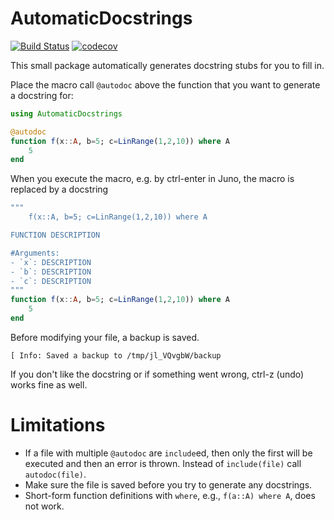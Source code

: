 # AutomaticDocstrings
[![Build Status](https://travis-ci.org/baggepinnen/AutomaticDocstrings.jl.svg?branch=master)](https://travis-ci.org/baggepinnen/AutomaticDocstrings.jl)
[![codecov](https://codecov.io/gh/baggepinnen/AutomaticDocstrings.jl/branch/master/graph/badge.svg)](https://codecov.io/gh/baggepinnen/AutomaticDocstrings.jl)

This small package automatically generates docstring stubs for you to fill in.

Place the macro call `@autodoc` above the function that you want to generate a docstring for:
```julia
using AutomaticDocstrings

@autodoc
function f(x::A, b=5; c=LinRange(1,2,10)) where A
    5
end
```
When you execute the macro, e.g. by ctrl-enter in Juno, the macro is replaced by a docstring
```julia
"""
    f(x::A, b=5; c=LinRange(1,2,10)) where A

FUNCTION DESCRIPTION

#Arguments:
- `x`: DESCRIPTION
- `b`: DESCRIPTION
- `c`: DESCRIPTION
"""
function f(x::A, b=5; c=LinRange(1,2,10)) where A
    5
end
```
Before modifying your file, a backup is saved.
```julia-repl
[ Info: Saved a backup to /tmp/jl_VQvgbW/backup
```
If you don't like the docstring or if something went wrong, ctrl-z (undo) works fine as well.

# Limitations
- If a file with multiple `@autodoc` are `include`ed, then only the first will be executed and then an error is thrown. Instead of `include(file)` call `autodoc(file)`.
- Make sure the file is saved before you try to generate any docstrings.
- Short-form function definitions with `where`, e.g., `f(a::A) where A`, does not work.

